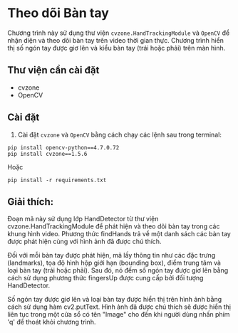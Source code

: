 # Theo dõi Bàn tay

Chương trình này sử dụng thư viện `cvzone.HandTrackingModule` và `OpenCV` để nhận diện và theo dõi bàn tay trên video thời gian thực. Chương trình hiển thị số ngón tay được giơ lên và kiểu bàn tay (trái hoặc phải) trên màn hình.

## Thư viện cần cài đặt

- cvzone
- OpenCV

## Cài đặt

1. Cài đặt `cvzone` và `OpenCV` bằng cách chạy các lệnh sau trong terminal:

```
pip install opencv-python==4.7.0.72
pip install cvzone==1.5.6
```

Hoặc

```
pip install -r requirements.txt
```

## Giải thích:


Đoạn mã này sử dụng lớp HandDetector từ thư viện cvzone.HandTrackingModule để phát hiện và theo dõi bàn tay trong các khung hình video. Phương thức findHands trả về một danh sách các bàn tay được phát hiện cùng với hình ảnh đã được chú thích.

Đối với mỗi bàn tay được phát hiện, mã lấy thông tin như các đặc trưng (landmarks), tọa độ hình hộp giới hạn (bounding box), điểm trung tâm và loại bàn tay (trái hoặc phải). Sau đó, nó đếm số ngón tay được giơ lên bằng cách sử dụng phương thức fingersUp được cung cấp bởi đối tượng HandDetector.

Số ngón tay được giơ lên và loại bàn tay được hiển thị trên hình ảnh bằng cách sử dụng hàm cv2.putText. Hình ảnh đã được chú thích sẽ được hiển thị liên tục trong một cửa sổ có tên "Image" cho đến khi người dùng nhấn phím 'q' để thoát khỏi chương trình.
